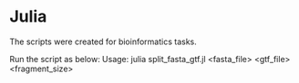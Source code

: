 # Julia
The scripts were created for bioinformatics tasks.

Run the script as below:
Usage: julia split_fasta_gtf.jl <fasta_file> <gtf_file> <fragment_size>
